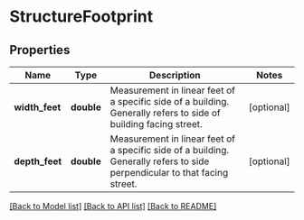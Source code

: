 # StructureFootprint

## Properties
Name | Type | Description | Notes
------------ | ------------- | ------------- | -------------
**width_feet** | **double** | Measurement in linear feet of a specific side of a building. Generally refers to side of building facing street. | [optional] 
**depth_feet** | **double** | Measurement in linear feet of a specific side of a building. Generally refers to side perpendicular to that facing street. | [optional] 

[[Back to Model list]](../../README.md#documentation-for-models) [[Back to API list]](../../README.md#documentation-for-api-endpoints) [[Back to README]](../../README.md)

